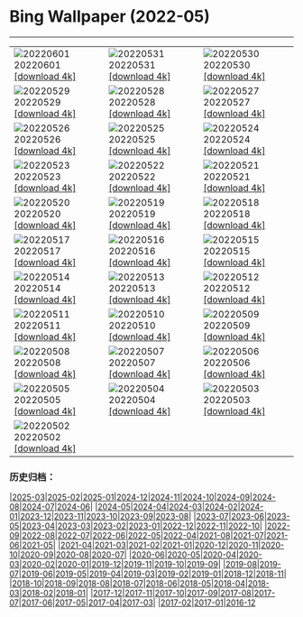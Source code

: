 # Bing Wallpaper (2022-05)
**************

<table><tr><td><img class="wallpaper" src="https://www.bing.com/th?id=OHR.PeritoMorenoArgentina_JA-JP3549571296_1920x1080.jpg" alt="20220601"> 20220601 <a class="wallpaper_link" href="https://www.bing.com/th?id=OHR.PeritoMorenoArgentina_JA-JP3549571296_UHD.jpg">[download 4k]</a></td><td><img class="wallpaper" src="https://www.bing.com/th?id=OHR.TravertineTurkey_JA-JP3795774010_1920x1080.jpg" alt="20220531"> 20220531 <a class="wallpaper_link" href="https://www.bing.com/th?id=OHR.TravertineTurkey_JA-JP3795774010_UHD.jpg">[download 4k]</a></td><td><img class="wallpaper" src="https://www.bing.com/th?id=OHR.MountFryatt_JA-JP3437127662_1920x1080.jpg" alt="20220530"> 20220530 <a class="wallpaper_link" href="https://www.bing.com/th?id=OHR.MountFryatt_JA-JP3437127662_UHD.jpg">[download 4k]</a></td></tr><tr><td><img class="wallpaper" src="https://www.bing.com/th?id=OHR.HyaliteCreek_JA-JP2936448562_1920x1080.jpg" alt="20220529"> 20220529 <a class="wallpaper_link" href="https://www.bing.com/th?id=OHR.HyaliteCreek_JA-JP2936448562_UHD.jpg">[download 4k]</a></td><td><img class="wallpaper" src="https://www.bing.com/th?id=OHR.PurnululuNP_JA-JP2891821904_1920x1080.jpg" alt="20220528"> 20220528 <a class="wallpaper_link" href="https://www.bing.com/th?id=OHR.PurnululuNP_JA-JP2891821904_UHD.jpg">[download 4k]</a></td><td><img class="wallpaper" src="https://www.bing.com/th?id=OHR.MarinHeadlands_JA-JP2813101408_1920x1080.jpg" alt="20220527"> 20220527 <a class="wallpaper_link" href="https://www.bing.com/th?id=OHR.MarinHeadlands_JA-JP2813101408_UHD.jpg">[download 4k]</a></td></tr><tr><td><img class="wallpaper" src="https://www.bing.com/th?id=OHR.Monteverde_JA-JP2546682757_1920x1080.jpg" alt="20220526"> 20220526 <a class="wallpaper_link" href="https://www.bing.com/th?id=OHR.Monteverde_JA-JP2546682757_UHD.jpg">[download 4k]</a></td><td><img class="wallpaper" src="https://www.bing.com/th?id=OHR.Alhambra_JA-JP2494766612_1920x1080.jpg" alt="20220525"> 20220525 <a class="wallpaper_link" href="https://www.bing.com/th?id=OHR.Alhambra_JA-JP2494766612_UHD.jpg">[download 4k]</a></td><td><img class="wallpaper" src="https://www.bing.com/th?id=OHR.KornatiNP_JA-JP2419801397_1920x1080.jpg" alt="20220524"> 20220524 <a class="wallpaper_link" href="https://www.bing.com/th?id=OHR.KornatiNP_JA-JP2419801397_UHD.jpg">[download 4k]</a></td></tr><tr><td><img class="wallpaper" src="https://www.bing.com/th?id=OHR.RedBellied_JA-JP2317036610_1920x1080.jpg" alt="20220523"> 20220523 <a class="wallpaper_link" href="https://www.bing.com/th?id=OHR.RedBellied_JA-JP2317036610_UHD.jpg">[download 4k]</a></td><td><img class="wallpaper" src="https://www.bing.com/th?id=OHR.ZebraEgret_JA-JP2072058560_1920x1080.jpg" alt="20220522"> 20220522 <a class="wallpaper_link" href="https://www.bing.com/th?id=OHR.ZebraEgret_JA-JP2072058560_UHD.jpg">[download 4k]</a></td><td><img class="wallpaper" src="https://www.bing.com/th?id=OHR.AlbionFalls_JA-JP2005706559_1920x1080.jpg" alt="20220521"> 20220521 <a class="wallpaper_link" href="https://www.bing.com/th?id=OHR.AlbionFalls_JA-JP2005706559_UHD.jpg">[download 4k]</a></td></tr><tr><td><img class="wallpaper" src="https://www.bing.com/th?id=OHR.ApisMellifera_JA-JP5379853512_1920x1080.jpg" alt="20220520"> 20220520 <a class="wallpaper_link" href="https://www.bing.com/th?id=OHR.ApisMellifera_JA-JP5379853512_UHD.jpg">[download 4k]</a></td><td><img class="wallpaper" src="https://www.bing.com/th?id=OHR.GlassBridge_JA-JP6096157214_1920x1080.jpg" alt="20220519"> 20220519 <a class="wallpaper_link" href="https://www.bing.com/th?id=OHR.GlassBridge_JA-JP6096157214_UHD.jpg">[download 4k]</a></td><td><img class="wallpaper" src="https://www.bing.com/th?id=OHR.KansasPrairiefire_JA-JP9491941271_1920x1080.jpg" alt="20220518"> 20220518 <a class="wallpaper_link" href="https://www.bing.com/th?id=OHR.KansasPrairiefire_JA-JP9491941271_UHD.jpg">[download 4k]</a></td></tr><tr><td><img class="wallpaper" src="https://www.bing.com/th?id=OHR.SaltPondsMaras_JA-JP9424623100_1920x1080.jpg" alt="20220517"> 20220517 <a class="wallpaper_link" href="https://www.bing.com/th?id=OHR.SaltPondsMaras_JA-JP9424623100_UHD.jpg">[download 4k]</a></td><td><img class="wallpaper" src="https://www.bing.com/th?id=OHR.WindmillDay_JA-JP9222775959_1920x1080.jpg" alt="20220516"> 20220516 <a class="wallpaper_link" href="https://www.bing.com/th?id=OHR.WindmillDay_JA-JP9222775959_UHD.jpg">[download 4k]</a></td><td><img class="wallpaper" src="https://www.bing.com/th?id=OHR.OkinawaDay22_JA-JP9292207096_1920x1080.jpg" alt="20220515"> 20220515 <a class="wallpaper_link" href="https://www.bing.com/th?id=OHR.OkinawaDay22_JA-JP9292207096_UHD.jpg">[download 4k]</a></td></tr><tr><td><img class="wallpaper" src="https://www.bing.com/th?id=OHR.PawneeOwls_JA-JP9366549530_1920x1080.jpg" alt="20220514"> 20220514 <a class="wallpaper_link" href="https://www.bing.com/th?id=OHR.PawneeOwls_JA-JP9366549530_UHD.jpg">[download 4k]</a></td><td><img class="wallpaper" src="https://www.bing.com/th?id=OHR.MaasaiGiraffe_JA-JP8535680289_1920x1080.jpg" alt="20220513"> 20220513 <a class="wallpaper_link" href="https://www.bing.com/th?id=OHR.MaasaiGiraffe_JA-JP8535680289_UHD.jpg">[download 4k]</a></td><td><img class="wallpaper" src="https://www.bing.com/th?id=OHR.SvalbardSun_JA-JP9755918000_1920x1080.jpg" alt="20220512"> 20220512 <a class="wallpaper_link" href="https://www.bing.com/th?id=OHR.SvalbardSun_JA-JP9755918000_UHD.jpg">[download 4k]</a></td></tr><tr><td><img class="wallpaper" src="https://www.bing.com/th?id=OHR.OiaVillage_JA-JP7599187139_1920x1080.jpg" alt="20220511"> 20220511 <a class="wallpaper_link" href="https://www.bing.com/th?id=OHR.OiaVillage_JA-JP7599187139_UHD.jpg">[download 4k]</a></td><td><img class="wallpaper" src="https://www.bing.com/th?id=OHR.GiffordPinchot_JA-JP7486440023_1920x1080.jpg" alt="20220510"> 20220510 <a class="wallpaper_link" href="https://www.bing.com/th?id=OHR.GiffordPinchot_JA-JP7486440023_UHD.jpg">[download 4k]</a></td><td><img class="wallpaper" src="https://www.bing.com/th?id=OHR.GoremeNationalPark_JA-JP7324843565_1920x1080.jpg" alt="20220509"> 20220509 <a class="wallpaper_link" href="https://www.bing.com/th?id=OHR.GoremeNationalPark_JA-JP7324843565_UHD.jpg">[download 4k]</a></td></tr><tr><td><img class="wallpaper" src="https://www.bing.com/th?id=OHR.MomJoey_JA-JP6934596455_1920x1080.jpg" alt="20220508"> 20220508 <a class="wallpaper_link" href="https://www.bing.com/th?id=OHR.MomJoey_JA-JP6934596455_UHD.jpg">[download 4k]</a></td><td><img class="wallpaper" src="https://www.bing.com/th?id=OHR.SwedishAntenna_JA-JP6821376842_1920x1080.jpg" alt="20220507"> 20220507 <a class="wallpaper_link" href="https://www.bing.com/th?id=OHR.SwedishAntenna_JA-JP6821376842_UHD.jpg">[download 4k]</a></td><td><img class="wallpaper" src="https://www.bing.com/th?id=OHR.HertfordshireBluebells_JA-JP2198535085_1920x1080.jpg" alt="20220506"> 20220506 <a class="wallpaper_link" href="https://www.bing.com/th?id=OHR.HertfordshireBluebells_JA-JP2198535085_UHD.jpg">[download 4k]</a></td></tr><tr><td><img class="wallpaper" src="https://www.bing.com/th?id=OHR.ChildrenDay2022_JA-JP1806280876_1920x1080.jpg" alt="20220505"> 20220505 <a class="wallpaper_link" href="https://www.bing.com/th?id=OHR.ChildrenDay2022_JA-JP1806280876_UHD.jpg">[download 4k]</a></td><td><img class="wallpaper" src="https://www.bing.com/th?id=OHR.RedwoodSprout_JA-JP1755961248_1920x1080.jpg" alt="20220504"> 20220504 <a class="wallpaper_link" href="https://www.bing.com/th?id=OHR.RedwoodSprout_JA-JP1755961248_UHD.jpg">[download 4k]</a></td><td><img class="wallpaper" src="https://www.bing.com/th?id=OHR.VanBlooms_JA-JP1700020833_1920x1080.jpg" alt="20220503"> 20220503 <a class="wallpaper_link" href="https://www.bing.com/th?id=OHR.VanBlooms_JA-JP1700020833_UHD.jpg">[download 4k]</a></td></tr><tr><td><img class="wallpaper" src="https://www.bing.com/th?id=OHR.Hatchju22_JA-JP1631111050_1920x1080.jpg" alt="20220502"> 20220502 <a class="wallpaper_link" href="https://www.bing.com/th?id=OHR.Hatchju22_JA-JP1631111050_UHD.jpg">[download 4k]</a></td><td></td><td></td></tr></table>

### 历史归档：

|[2025-03](/../2025-03/2025-03.md)|[2025-02](/../2025-02/2025-02.md)|[2025-01](/../2025-01/2025-01.md)|[2024-12](/../2024-12/2024-12.md)|[2024-11](/../2024-11/2024-11.md)|[2024-10](/../2024-10/2024-10.md)|[2024-09](/../2024-09/2024-09.md)|[2024-08](/../2024-08/2024-08.md)|[2024-07](/../2024-07/2024-07.md)|[2024-06](/../2024-06/2024-06.md)|
|[2024-05](/../2024-05/2024-05.md)|[2024-04](/../2024-04/2024-04.md)|[2024-03](/../2024-03/2024-03.md)|[2024-02](/../2024-02/2024-02.md)|[2024-01](/../2024-01/2024-01.md)|[2023-12](/../2023-12/2023-12.md)|[2023-11](/../2023-11/2023-11.md)|[2023-10](/../2023-10/2023-10.md)|[2023-09](/../2023-09/2023-09.md)|[2023-08](/../2023-08/2023-08.md)|
|[2023-07](/../2023-07/2023-07.md)|[2023-06](/../2023-06/2023-06.md)|[2023-05](/../2023-05/2023-05.md)|[2023-04](/../2023-04/2023-04.md)|[2023-03](/../2023-03/2023-03.md)|[2023-02](/../2023-02/2023-02.md)|[2023-01](/../2023-01/2023-01.md)|[2022-12](/../2022-12/2022-12.md)|[2022-11](/../2022-11/2022-11.md)|[2022-10](/../2022-10/2022-10.md)|
|[2022-09](/../2022-09/2022-09.md)|[2022-08](/../2022-08/2022-08.md)|[2022-07](/../2022-07/2022-07.md)|[2022-06](/../2022-06/2022-06.md)|[2022-05](/2022-05.md)|[2022-04](/../2022-04/2022-04.md)|[2021-08](/../2021-08/2021-08.md)|[2021-07](/../2021-07/2021-07.md)|[2021-06](/../2021-06/2021-06.md)|[2021-05](/../2021-05/2021-05.md)|
|[2021-04](/../2021-04/2021-04.md)|[2021-03](/../2021-03/2021-03.md)|[2021-02](/../2021-02/2021-02.md)|[2021-01](/../2021-01/2021-01.md)|[2020-12](/../2020-12/2020-12.md)|[2020-11](/../2020-11/2020-11.md)|[2020-10](/../2020-10/2020-10.md)|[2020-09](/../2020-09/2020-09.md)|[2020-08](/../2020-08/2020-08.md)|[2020-07](/../2020-07/2020-07.md)|
|[2020-06](/../2020-06/2020-06.md)|[2020-05](/../2020-05/2020-05.md)|[2020-04](/../2020-04/2020-04.md)|[2020-03](/../2020-03/2020-03.md)|[2020-02](/../2020-02/2020-02.md)|[2020-01](/../2020-01/2020-01.md)|[2019-12](/../2019-12/2019-12.md)|[2019-11](/../2019-11/2019-11.md)|[2019-10](/../2019-10/2019-10.md)|[2019-09](/../2019-09/2019-09.md)|
|[2019-08](/../2019-08/2019-08.md)|[2019-07](/../2019-07/2019-07.md)|[2019-06](/../2019-06/2019-06.md)|[2019-05](/../2019-05/2019-05.md)|[2019-04](/../2019-04/2019-04.md)|[2019-03](/../2019-03/2019-03.md)|[2019-02](/../2019-02/2019-02.md)|[2019-01](/../2019-01/2019-01.md)|[2018-12](/../2018-12/2018-12.md)|[2018-11](/../2018-11/2018-11.md)|
|[2018-10](/../2018-10/2018-10.md)|[2018-09](/../2018-09/2018-09.md)|[2018-08](/../2018-08/2018-08.md)|[2018-07](/../2018-07/2018-07.md)|[2018-06](/../2018-06/2018-06.md)|[2018-05](/../2018-05/2018-05.md)|[2018-04](/../2018-04/2018-04.md)|[2018-03](/../2018-03/2018-03.md)|[2018-02](/../2018-02/2018-02.md)|[2018-01](/../2018-01/2018-01.md)|
|[2017-12](/../2017-12/2017-12.md)|[2017-11](/../2017-11/2017-11.md)|[2017-10](/../2017-10/2017-10.md)|[2017-09](/../2017-09/2017-09.md)|[2017-08](/../2017-08/2017-08.md)|[2017-07](/../2017-07/2017-07.md)|[2017-06](/../2017-06/2017-06.md)|[2017-05](/../2017-05/2017-05.md)|[2017-04](/../2017-04/2017-04.md)|[2017-03](/../2017-03/2017-03.md)|
|[2017-02](/../2017-02/2017-02.md)|[2017-01](/../2017-01/2017-01.md)|[2016-12](/../2016-12/2016-12.md)